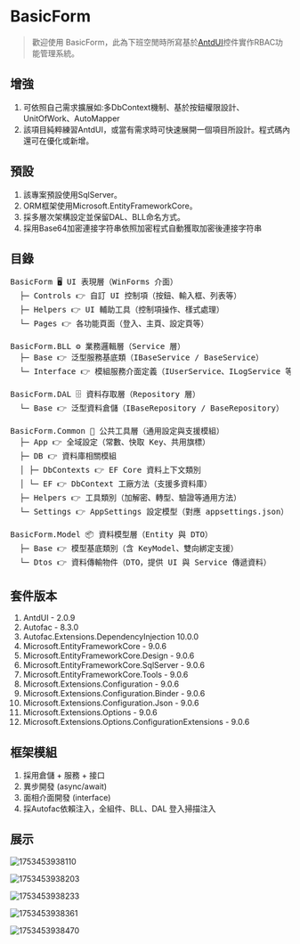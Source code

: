 # BasicForm

> 歡迎使用 BasicForm，此為下班空閒時所寫基於[AntdUI](https://github.com/AntdUI/AntdUI)控件實作RBAC功能管理系統。

## 增強
1. 可依照自己需求擴展如:多DbContext機制、基於按鈕權限設計、UnitOfWork、AutoMapper
2. 該項目純粹練習AntdUI，或當有需求時可快速展開一個項目所設計。程式碼內還可在優化或新增。

## 預設
1. 該專案預設使用SqlServer。
2. ORM框架使用Microsoft.EntityFrameworkCore。
3. 採多層次架構設定並保留DAL、BLL命名方式。
4. 採用Base64加密連接字符串依照加密程式自動獲取加密後連接字符串

## 目錄
<pre>
BasicForm 🖥️ UI 表現層（WinForms 介面）
  ├─ Controls 👉 自訂 UI 控制項（按鈕、輸入框、列表等）
  ├─ Helpers 👉 UI 輔助工具（控制項操作、樣式處理）
  └─ Pages 👉 各功能頁面（登入、主頁、設定頁等）

BasicForm.BLL ⚙️ 業務邏輯層（Service 層）
  ├─ Base 👉 泛型服務基底類（IBaseService / BaseService）
  └─ Interface 👉 模組服務介面定義（IUserService、ILogService 等）

BasicForm.DAL 🗄️ 資料存取層（Repository 層）
  └─ Base 👉 泛型資料倉儲（IBaseRepository / BaseRepository）

BasicForm.Common 🧰 公共工具層（通用設定與支援模組）
  ├─ App 👉 全域設定（常數、快取 Key、共用旗標）
  ├─ DB 👉 資料庫相關模組
  │ ├─ DbContexts 👉 EF Core 資料上下文類別
  │ └─ EF 👉 DbContext 工廠方法（支援多資料庫）
  ├─ Helpers 👉 工具類別（加解密、轉型、驗證等通用方法）
  └─ Settings 👉 AppSettings 設定模型（對應 appsettings.json）

BasicForm.Model 📦 資料模型層（Entity 與 DTO）
  ├─ Base 👉 模型基底類別（含 KeyModel、雙向綁定支援）
  └─ Dtos 👉 資料傳輸物件（DTO，提供 UI 與 Service 傳遞資料）
</pre>
  
## 套件版本
1. AntdUI - 2.0.9
2. Autofac - 8.3.0
3. Autofac.Extensions.DependencyInjection 10.0.0
4. Microsoft.EntityFrameworkCore - 9.0.6
5. Microsoft.EntityFrameworkCore.Design - 9.0.6
6. Microsoft.EntityFrameworkCore.SqlServer - 9.0.6
7. Microsoft.EntityFrameworkCore.Tools - 9.0.6
8. Microsoft.Extensions.Configuration - 9.0.6
9. Microsoft.Extensions.Configuration.Binder - 9.0.6
10. Microsoft.Extensions.Configuration.Json - 9.0.6
11. Microsoft.Extensions.Options - 9.0.6
12. Microsoft.Extensions.Options.ConfigurationExtensions - 9.0.6


## 框架模組
1. 採用倉儲 + 服務 + 接口
2. 異步開發 (async/await)
3. 面相介面開發 (interface)
4. 採Autofac依賴注入，全組件、BLL、DAL 登入掃描注入

## 展示

![1753453938110](https://github.com/user-attachments/assets/7c95f4c9-79dc-41d1-8bfc-f3554c37a2f4)

![1753453938203](https://github.com/user-attachments/assets/4defc87e-94e0-486f-8ffb-a0425dac895a)

![1753453938233](https://github.com/user-attachments/assets/84bc0d5e-b14a-4f7d-9806-ef6571602318)

![1753453938361](https://github.com/user-attachments/assets/29988621-2d61-4002-af25-df0e621c4b83)

![1753453938470](https://github.com/user-attachments/assets/62746861-5416-4637-9103-9e9b4a048e5a)
